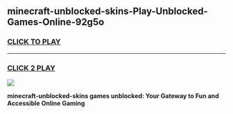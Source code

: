 
## minecraft-unblocked-skins-Play-Unblocked-Games-Online-92g5o
<h3>
<a href="https://premium76.site?title=minecraft-unblocked-skins&ref=25A">CLICK TO PLAY</a></h3>
<hr>

<h3>
<a href="https://premium76.site?title=minecraft-unblocked-skins&ref=25A">CLICK 2 PLAY</a>
  
</h3>

<a href="https://premium76.site?title=minecraft-unblocked-skins&ref=25A"><img src="https://clearcache.store/games.png"></a>


**minecraft-unblocked-skins games unblocked: Your Gateway to Fun and Accessible Online Gaming**
